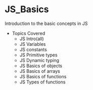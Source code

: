 # JS_Basics
Introduction to the basic concepts in JS
- Topics Covered 
  - JS Intro(all)
  - JS Variables
  - JS constants
  - JS Primitive types
  - JS Dynamic typing
  - JS Basics of objects
  - JS Basics of arrays
  - JS Basics of functions
  - JS Types of functions
